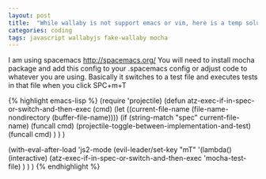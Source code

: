 ```yaml
---
layout: post
title:  "While wallaby is not support emacs or vim, here is a temp solution with mocha"
categories: coding
tags: javascript wallabyjs fake-wallaby mocha
---
```


I am using spacemacs <a href="http://spacemacs.org/" target="_blank">http://spacemacs.org/</a>
You will need to install mocha package and add this config to your .spacemacs config or adjust code to whatever you are using.
Basically it switches to a test file and executes tests in that file when you click SPC+m+T

{% highlight emacs-lisp %}
  (require 'projectile)
  (defun atz-exec-if-in-spec-or-switch-and-then-exec (cmd)
    (let ((current-file-name (file-name-nondirectory (buffer-file-name))))
      (if (string-match "spec" current-file-name)
          (funcall cmd)
        (projectile-toggle-between-implementation-and-test)
        (funcall cmd)
        )
      )
    )

  (with-eval-after-load 'js2-mode
    (evil-leader/set-key "mT"
      '(lambda()
         (interactive)
         (atz-exec-if-in-spec-or-switch-and-then-exec 'mocha-test-file)
         )
      )
    )
{% endhighlight %}

